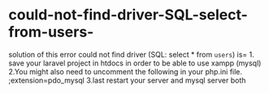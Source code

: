 # could-not-find-driver-SQL-select-from-users-
solution of this error  could not find driver (SQL: select * from `users`) is= 1. save your laravel project in htdocs in order to be able to use xampp (mysql) 2.You might also need to uncomment the following in your php.ini file. ;extension=pdo_mysql 3.last restart your server and mysql server both  
